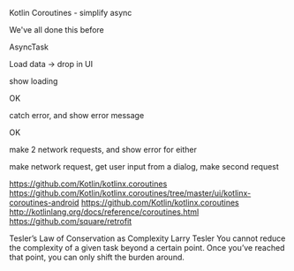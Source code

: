 

Kotlin Coroutines - simplify async

We've all done this before

AsyncTask

Load data -> drop in UI

show loading

OK

catch error, and show error message

OK

make 2 network requests, and show error for either

make network request, get user input from a dialog, make second request


https://github.com/Kotlin/kotlinx.coroutines
https://github.com/Kotlin/kotlinx.coroutines/tree/master/ui/kotlinx-coroutines-android
https://github.com/Kotlin/kotlinx.coroutines
http://kotlinlang.org/docs/reference/coroutines.html
https://github.com/square/retrofit

Tesler’s Law of Conservation as Complexity
Larry Tesler
You cannot reduce the complexity of a given task beyond a certain point. Once you’ve reached that point, you can only shift the burden around.
